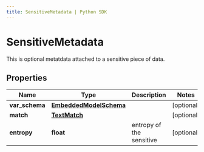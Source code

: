 ```yaml
---
title: SensitiveMetadata | Python SDK
---
```


# SensitiveMetadata

This is optional metatdata attached to a sensitive piece of data.

## Properties

Name | Type | Description | Notes
------------ | ------------- | ------------- | -------------
**var_schema** | [**EmbeddedModelSchema**](EmbeddedModelSchema) |  | [optional] 
**match** | [**TextMatch**](TextMatch) |  | [optional] 
**entropy** | **float** | entropy of the sensitive | [optional] 



